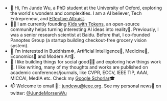- 👋 Hi, I’m Junde Wu, a PhD student at the University of Oxford, exploring the world's wonders and complexities. I am a AI believer, Tech Entrepreneur, and [Effective Altruist](https://www.effectivealtruism.org).
- 🧑‍💻 I am currently founding [Kids with Tokens](https://github.com/KidsWithTokens), an open-source community helps turning interesting AI ideas into reality🚀. Previously, I was a senior research scientist at Baidu. Before that, I co-founded Panoptes Group (a startup building checkout-free grocery vision system).
- 👀 I’m interested in Buddhism☸️, Artificial Intelligence🤖, Medicine🧬, Economics💸 and Modern Art🧽.
- 💞️ I like building things for social good🧑‍🔧 and exploring how things work🤯. I like writing, many of my thoughts and works are published on academic conferences/journals, like CVPR, ECCV, IEEE TIP, AAAI, MICCAI, MedIA etc. Check my [Google Schorlar](https://scholar.google.com/citations?user=FZSKG-AAAAAJ&hl=en  )🎓 
- 📫 Welcome to email 📨 : jundewu@ieee.org. See my personal news📰 on twitter: [@JundeMorsenWu](https://twitter.com/JundeMorsenWu)

<!---
WuJunde/WuJunde is a ✨ special ✨ repository because its `README.md` (this file) appears on your GitHub profile.
You can click the Preview link to take a look at your changes.
--->
